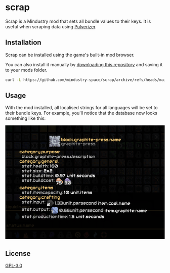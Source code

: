 # scrap

Scrap is a Mindustry mod that sets all bundle values to their keys. It is useful when scraping data using [Pulverizer](https://github.com/mindustry-space/Pulverizer).

## Installation

Scrap can be installed using the game's built-in mod browser.

You can also install it manually by [downloading this repository](https://github.com/mindustry-space/scrap/archive/refs/heads/main.zip) and saving it to your mods folder.

```sh
curl -L https://github.com/mindustry-space/scrap/archive/refs/heads/main.zip > ~/.local/share/Mindustry/mods/scrap.zip
```

## Usage

With the mod installed, all localised strings for all languages will be set to their bundle keys. For example, you'll notice that the database now looks something like this:

![](screenshot.png)

## License

[GPL-3.0](LICENSE)
